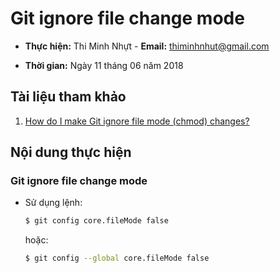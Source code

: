 # Git ignore file change mode

* **Thực hiện:** Thi Minh Nhựt - **Email:** thiminhnhut@gmail.com

* **Thời gian:** Ngày 11 tháng 06 năm 2018

## Tài liệu tham khảo

1. [How do I make Git ignore file mode (chmod) changes?](https://stackoverflow.com/questions/1580596/how-do-i-make-git-ignore-file-mode-chmod-changes)

## Nội dung thực hiện

### Git ignore file change mode

* Sử dụng lệnh:

    ``` bash
    $ git config core.fileMode false
    ```

    hoặc:

    ``` bash
    $ git config --global core.fileMode false
    ```